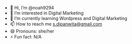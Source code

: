 - 👋 Hi, I’m @noah9294
- 👀 I’m interested in Digital Marketing
- 🌱 I’m currently learning Wordpress and Digital Marketing
- 📫 How to reach me s.dipanwita@gmail.com
- 😄 Pronouns: she/her
- ⚡ Fun fact: N/A

<!---
noah9294/noah9294 is a ✨ special ✨ repository because its `README.md` (this file) appears on your GitHub profile.
You can click the Preview link to take a look at your changes.
--->
